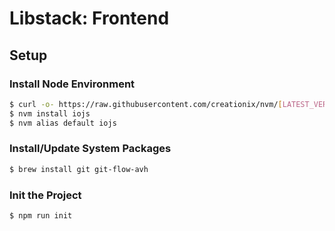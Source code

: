 Libstack: Frontend
==================

Setup
-----

### Install Node Environment

```bash
$ curl -o- https://raw.githubusercontent.com/creationix/nvm/[LATEST_VERSION]/install.sh | bash
$ nvm install iojs
$ nvm alias default iojs
```

### Install/Update System Packages

```bash
$ brew install git git-flow-avh
```

### Init the Project

```bash
$ npm run init
```
